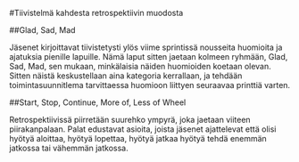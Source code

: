 #Tiivistelmä kahdesta retrospektiivin muodosta

##Glad, Sad, Mad

Jäsenet kirjoittavat tiivistetysti ylös viime sprintissä nousseita huomioita ja ajatuksia pienille lapuille.
Nämä laput sitten jaetaan kolmeen ryhmään, Glad, Sad, Mad, sen mukaan, minkälaisia näiden huomioiden koetaan olevan. 
Sitten näistä keskustellaan aina kategoria kerrallaan, ja tehdään toimintasuunnitlema tarvittaessa huomioon liittyen seuraavaa printtiä varten.

##Start, Stop, Continue, More of, Less of Wheel

Retrospektiivissä piirretään suurehko ympyrä, joka jaetaan viiteen piirakanpalaan.
Palat edustavat asioita, joista jäsenet ajattelevat että olisi hyötyä aloittaa, hyötyä lopettaa, hyötyä jatkaa
hyötyä tehdä enemmän jatkossa tai vähemmän jatkossa.

 
